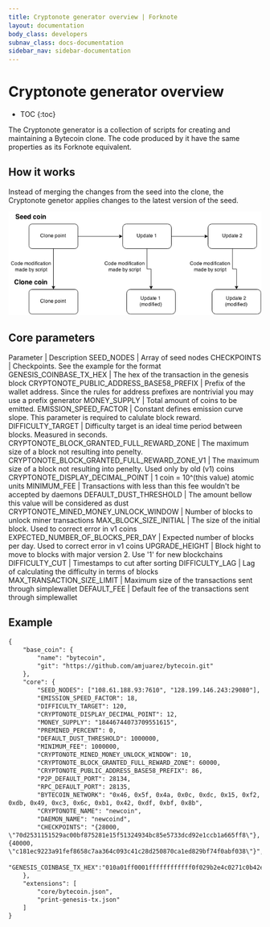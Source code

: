 ```yaml
---
title: Cryptonote generator overview | Forknote
layout: documentation
body_class: developers
subnav_class: docs-documentation
sidebar_nav: sidebar-documentation
---
```


# Cryptonote generator overview

* TOC
{:toc}

The Cryptonote generator is a collection of scripts for creating and maintaining a Bytecoin clone. The code produced by it have the same properties as its Forknote equivalent.


## How it works

Instead of merging the changes from the seed into the clone, the Cryptonote genetor applies changes to the latest version of the seed.

![Cryptonote generator diagram](/images/documentation/script-generated.png)


## Core parameters

Parameter | Description
SEED_NODES | Array of seed nodes
CHECKPOINTS | Checkpoints. See the example for the format
GENESIS_COINBASE_TX_HEX | The hex of the transaction in the genesis block
CRYPTONOTE_PUBLIC_ADDRESS_BASE58_PREFIX | Prefix of the wallet address. Since the rules for address prefixes are nontrivial you may use a prefix generator
MONEY_SUPPLY | Total amount of coins to be emitted.
EMISSION_SPEED_FACTOR | Constant defines emission curve slope. This parameter is required to calulate block reward.
DIFFICULTY_TARGET | Difficulty target is an ideal time period between blocks. Measured in seconds.
CRYPTONOTE_BLOCK_GRANTED_FULL_REWARD_ZONE | The maximum size of a block not resulting into penelty.
CRYPTONOTE_BLOCK_GRANTED_FULL_REWARD_ZONE_V1 | The maximum size of a block not resulting into penelty. Used only by old (v1) coins
CRYPTONOTE_DISPLAY_DECIMAL_POINT | 1 coin = 10^(this value) atomic units
MINIMUM_FEE | Transactions with less than this fee wouldn't be accepted by daemons
DEFAULT_DUST_THRESHOLD | The amount bellow this value will be considered as dust
CRYPTONOTE_MINED_MONEY_UNLOCK_WINDOW | Number of blocks to unlock miner transactions 
MAX_BLOCK_SIZE_INITIAL | The size of the initial block. Used to correct error in v1 coins
EXPECTED_NUMBER_OF_BLOCKS_PER_DAY | Expected number of blocks per day. Used to correct error in v1 coins
UPGRADE_HEIGHT | Block hight to move to blocks with major version 2. Use '1' for new blockchains
DIFFICULTY_CUT | Timestamps to cut after sorting
DIFFICULTY_LAG | Lag of calculating the difficulty in terms of blocks
MAX_TRANSACTION_SIZE_LIMIT | Maximum size of the transactions sent through simplewallet
DEFAULT_FEE | Default fee of the transactions sent through simplewallet 


## Example

    {
        "base_coin": {
            "name": "bytecoin",
            "git": "https://github.com/amjuarez/bytecoin.git"
        },
        "core": {
            "SEED_NODES": ["108.61.188.93:7610", "128.199.146.243:29080"],
            "EMISSION_SPEED_FACTOR": 18,
            "DIFFICULTY_TARGET": 120,
            "CRYPTONOTE_DISPLAY_DECIMAL_POINT": 12,
            "MONEY_SUPPLY": "18446744073709551615",
            "PREMINED_PERCENT": 0,
            "DEFAULT_DUST_THRESHOLD": 1000000,
            "MINIMUM_FEE": 1000000,
            "CRYPTONOTE_MINED_MONEY_UNLOCK_WINDOW": 10,
            "CRYPTONOTE_BLOCK_GRANTED_FULL_REWARD_ZONE": 60000,
            "CRYPTONOTE_PUBLIC_ADDRESS_BASE58_PREFIX": 86,
            "P2P_DEFAULT_PORT": 28134,
            "RPC_DEFAULT_PORT": 28135,
            "BYTECOIN_NETWORK": "0x46, 0x5f, 0x4a, 0x0c, 0xdc, 0x15, 0xf2, 0xdb, 0x49, 0xc3, 0x6c, 0xb1, 0x42, 0xdf, 0xbf, 0x8b",
            "CRYPTONOTE_NAME": "newcoin",
            "DAEMON_NAME": "newcoind",
            "CHECKPOINTS": "{28000, \"70d2531151529ac00bf875281e15f51324934bc85e5733dcd92e1ccb1a665ff8\"}, {40000, \"c181ec9223a91fef8658c7aa364c093c41c28d250870ca1ed829bf74f0abf038\"}",
            "GENESIS_COINBASE_TX_HEX":"010a01ff0001ffffffffffff0f029b2e4c0271c0b42e7c53291a94d1c0cbff8883f8024f5142ee494ffbbd08807121013c086a48c15fb637a96991bc6d53caf77068b5ba6eeb3c82357228c49790584a"
        },
        "extensions": [
            "core/bytecoin.json",
            "print-genesis-tx.json"
        ]
    }
